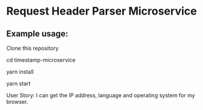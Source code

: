 # Request Header Parser Microservice


## Example usage:

Clone this repository

cd timestamp-microservice

yarn install

yarn start


User Story: I can get the IP address, language and operating system for my browser.
